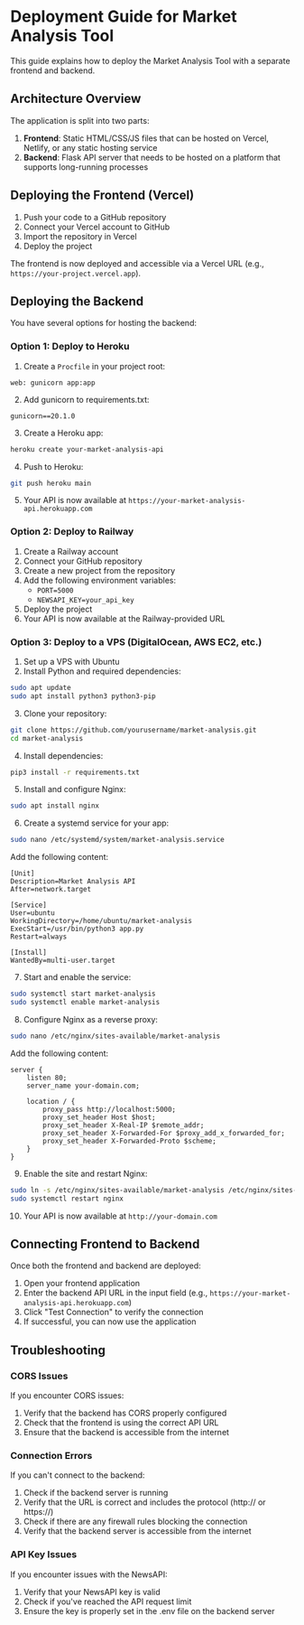 # Deployment Guide for Market Analysis Tool

This guide explains how to deploy the Market Analysis Tool with a separate frontend and backend.

## Architecture Overview

The application is split into two parts:
1. **Frontend**: Static HTML/CSS/JS files that can be hosted on Vercel, Netlify, or any static hosting service
2. **Backend**: Flask API server that needs to be hosted on a platform that supports long-running processes

## Deploying the Frontend (Vercel)

1. Push your code to a GitHub repository
2. Connect your Vercel account to GitHub
3. Import the repository in Vercel
4. Deploy the project

The frontend is now deployed and accessible via a Vercel URL (e.g., `https://your-project.vercel.app`).

## Deploying the Backend

You have several options for hosting the backend:

### Option 1: Deploy to Heroku

1. Create a `Procfile` in your project root:
```
web: gunicorn app:app
```

2. Add gunicorn to requirements.txt:
```
gunicorn==20.1.0
```

3. Create a Heroku app:
```bash
heroku create your-market-analysis-api
```

4. Push to Heroku:
```bash
git push heroku main
```

5. Your API is now available at `https://your-market-analysis-api.herokuapp.com`

### Option 2: Deploy to Railway

1. Create a Railway account
2. Connect your GitHub repository
3. Create a new project from the repository
4. Add the following environment variables:
   - `PORT=5000`
   - `NEWSAPI_KEY=your_api_key`
5. Deploy the project
6. Your API is now available at the Railway-provided URL

### Option 3: Deploy to a VPS (DigitalOcean, AWS EC2, etc.)

1. Set up a VPS with Ubuntu
2. Install Python and required dependencies:
```bash
sudo apt update
sudo apt install python3 python3-pip
```

3. Clone your repository:
```bash
git clone https://github.com/yourusername/market-analysis.git
cd market-analysis
```

4. Install dependencies:
```bash
pip3 install -r requirements.txt
```

5. Install and configure Nginx:
```bash
sudo apt install nginx
```

6. Create a systemd service for your app:
```bash
sudo nano /etc/systemd/system/market-analysis.service
```

Add the following content:
```
[Unit]
Description=Market Analysis API
After=network.target

[Service]
User=ubuntu
WorkingDirectory=/home/ubuntu/market-analysis
ExecStart=/usr/bin/python3 app.py
Restart=always

[Install]
WantedBy=multi-user.target
```

7. Start and enable the service:
```bash
sudo systemctl start market-analysis
sudo systemctl enable market-analysis
```

8. Configure Nginx as a reverse proxy:
```bash
sudo nano /etc/nginx/sites-available/market-analysis
```

Add the following content:
```
server {
    listen 80;
    server_name your-domain.com;

    location / {
        proxy_pass http://localhost:5000;
        proxy_set_header Host $host;
        proxy_set_header X-Real-IP $remote_addr;
        proxy_set_header X-Forwarded-For $proxy_add_x_forwarded_for;
        proxy_set_header X-Forwarded-Proto $scheme;
    }
}
```

9. Enable the site and restart Nginx:
```bash
sudo ln -s /etc/nginx/sites-available/market-analysis /etc/nginx/sites-enabled/
sudo systemctl restart nginx
```

10. Your API is now available at `http://your-domain.com`

## Connecting Frontend to Backend

Once both the frontend and backend are deployed:

1. Open your frontend application
2. Enter the backend API URL in the input field (e.g., `https://your-market-analysis-api.herokuapp.com`)
3. Click "Test Connection" to verify the connection
4. If successful, you can now use the application

## Troubleshooting

### CORS Issues

If you encounter CORS issues:

1. Verify that the backend has CORS properly configured
2. Check that the frontend is using the correct API URL
3. Ensure that the backend is accessible from the internet

### Connection Errors

If you can't connect to the backend:

1. Check if the backend server is running
2. Verify that the URL is correct and includes the protocol (http:// or https://)
3. Check if there are any firewall rules blocking the connection
4. Verify that the backend server is accessible from the internet

### API Key Issues

If you encounter issues with the NewsAPI:

1. Verify that your NewsAPI key is valid
2. Check if you've reached the API request limit
3. Ensure the key is properly set in the .env file on the backend server 